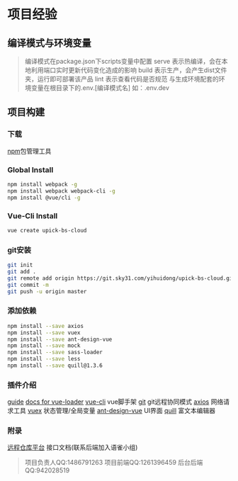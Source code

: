 # 项目经验
## 编译模式与环境变量
> 编译模式在package.json下scripts变量中配置
> serve 表示热编译，会在本地利用端口实时更新代码变化造成的影响
> build 表示生产，会产生dist文件夹，运行即可部署该产品
> lint 表示查看代码是否规范
> 与生成环境配套的环境变量在根目录下的.env.[编译模式名] 如：.env.dev

## 项目构建
### 下载
[npm](https://nodejs.org/en/download/)包管理工具

### Global Install
```bash
npm install webpack -g
npm install webpack webpack-cli -g
npm install @vue/cli -g
```
### Vue-Cli Install
```bash
vue create upick-bs-cloud
```
### git安装
```bash
git init
git add .
git remote add origin https://git.sky31.com/yihuidong/upick-bs-cloud.git
git commit -m
git push -u origin master
```
### 添加依赖
```bash
npm install --save axios
npm install --save vuex
npm install --save ant-design-vue
npm install --save mock
npm install --save sass-loader
npm install --save less
npm install --save quill@1.3.6
```

### 插件介绍
[guide](http://vuejs-templates.github.io/webpack/)
[docs for vue-loader](http://vuejs.github.io/vue-loader)
[vue-cli](https://cli.vuejs.org/guide/) vue脚手架
[git](https://blog.csdn.net/qq_42685588/article/details/108535859) git远程协同模式
[axios](http://www.axios-js.com/) 网络请求工具
[vuex](https://blog.csdn.net/hjhfreshman/article/details/90598386) 状态管理/全局变量
[ant-design-vue](https://www.antdv.com/docs/vue/introduce-cn/) UI界面
[quill](https://quilljs.com/docs/download/) 富文本编辑器

### 附录
[远程仓库平台](https://git.sky31.com/users/sign_in)
接口文档(联系后端加入语雀小组)
> 项目负责人QQ:1486791263
> 项目前端QQ:1261396459
> 后台后端QQ:942028519
